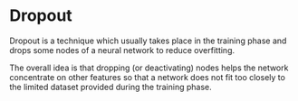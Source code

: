 # Dropout
Dropout is a technique which usually takes place in the training phase and drops some nodes of a neural network to reduce overfitting. 

The overall idea is that dropping (or deactivating) nodes helps the network concentrate on other features so that a network does not fit too closely to the limited dataset provided during the training phase.


